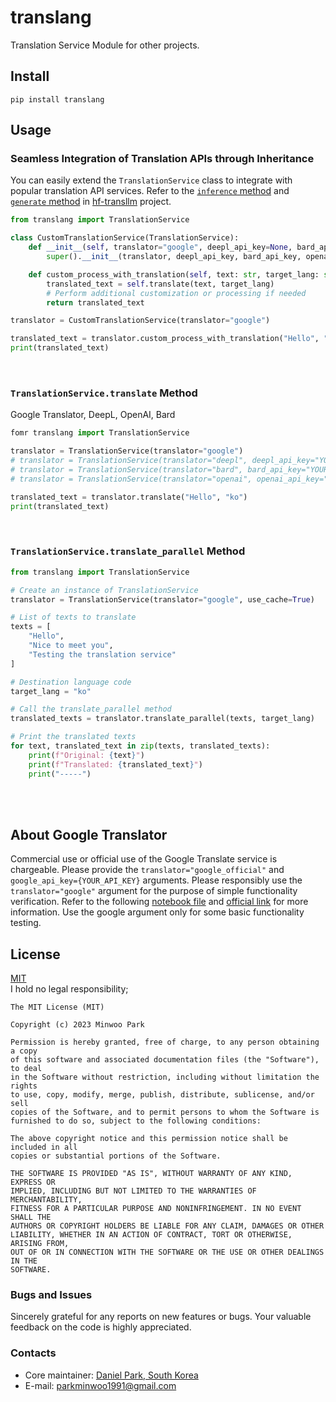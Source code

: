 # translang
Translation Service Module for other projects. 

## Install
```
pip install translang
```

## Usage
### Seamless Integration of Translation APIs through Inheritance
You can easily extend the `TranslationService` class to integrate with popular translation API services.
Refer to the [`inference` method](https://github.com/dsdanielpark/hf-transllm/blob/main/transllm/core.py#L75) and [`generate` method](https://github.com/dsdanielpark/hf-transllm/blob/main/transllm/core.py#L93) in [hf-transllm](https://github.com/dsdanielpark/hf-transllm) project.

```python
from translang import TranslationService

class CustomTranslationService(TranslationService):
    def __init__(self, translator="google", deepl_api_key=None, bard_api_key=None, openai_api_key=None, openai_model='gpt-3.5-turbo'):
        super().__init__(translator, deepl_api_key, bard_api_key, openai_api_key, openai_model)

    def custom_process_with_translation(self, text: str, target_lang: str) -> str:
        translated_text = self.translate(text, target_lang)
        # Perform additional customization or processing if needed
        return translated_text
```

```python
translator = CustomTranslationService(translator="google")

translated_text = translator.custom_process_with_translation("Hello", "ko")
print(translated_text)
```

<br>

### `TranslationService.translate` Method
Google Translator, DeepL, OpenAI, Bard
```python
fomr translang import TranslationService

translator = TranslationService(translator="google")                                                                         # Google
# translator = TranslationService(translator="deepl", deepl_api_key="YOUR_DEEPL_API_KEY")                                    # DeepL
# translator = TranslationService(translator="bard", bard_api_key="YOUR_BARD_API_KEY")                                       # Bard
# translator = TranslationService(translator="openai", openai_api_key="YOUR_OPENAI_API_KEY", openai_model="gpt-3.5-trubo")   # Open AI

translated_text = translator.translate("Hello", "ko")
print(translated_text)
```


<br>

### `TranslationService.translate_parallel` Method

```python
from translang import TranslationService

# Create an instance of TranslationService
translator = TranslationService(translator="google", use_cache=True)

# List of texts to translate
texts = [
    "Hello",
    "Nice to meet you",
    "Testing the translation service"
]

# Destination language code
target_lang = "ko"

# Call the translate_parallel method
translated_texts = translator.translate_parallel(texts, target_lang)

# Print the translated texts
for text, translated_text in zip(texts, translated_texts):
    print(f"Original: {text}")
    print(f"Translated: {translated_text}")
    print("-----")

```

<br><br>


## About Google Translator
Commercial use or official use of the Google Translate service is chargeable. Please provide the `translator="google_official"` and `google_api_key={YOUR_API_KEY}` arguments. Please responsibly use the `translator="google"` argument for the purpose of simple functionality verification. Refer to the following [notebook file](https://github.com/dsdanielpark/translang/blob/main/scripts/google_official.ipynb) and [official link](https://cloud.google.com/translate?utm_source=google&utm_medium=cpc&utm_campaign=japac-KR-all-en-dr-BKWS-all-mv-trial-EXA-dr-1605216&utm_content=text-ad-none-none-DEV_c-CRE_631260646738-ADGP_Hybrid%20%7C%20BKWS%20-%20EXA%20%7C%20Txt%20~%20AI%20&%20ML_Translation%20AI_google%20translate%20api_main-KWID_43700073965169292-kwd-14329410560&userloc_1009871-network_g&utm_term=KW_google%20translate%20api&gclid=Cj0KCQjwy9-kBhCHARIsAHpBjHjTvBCM7NNcf4fYGsog4ViQErgJvACFXB5JCNUT0h_EpQ5kyUT-SrIaApZBEALw_wcB&gclsrc=aw.ds&hl=ko) for more information. Use the google argument only for some basic functionality testing.


## License
[MIT](https://opensource.org/license/mit/) <br>
I hold no legal responsibility; 
```
The MIT License (MIT)

Copyright (c) 2023 Minwoo Park

Permission is hereby granted, free of charge, to any person obtaining a copy
of this software and associated documentation files (the "Software"), to deal
in the Software without restriction, including without limitation the rights
to use, copy, modify, merge, publish, distribute, sublicense, and/or sell
copies of the Software, and to permit persons to whom the Software is
furnished to do so, subject to the following conditions:

The above copyright notice and this permission notice shall be included in all
copies or substantial portions of the Software.

THE SOFTWARE IS PROVIDED "AS IS", WITHOUT WARRANTY OF ANY KIND, EXPRESS OR
IMPLIED, INCLUDING BUT NOT LIMITED TO THE WARRANTIES OF MERCHANTABILITY,
FITNESS FOR A PARTICULAR PURPOSE AND NONINFRINGEMENT. IN NO EVENT SHALL THE
AUTHORS OR COPYRIGHT HOLDERS BE LIABLE FOR ANY CLAIM, DAMAGES OR OTHER
LIABILITY, WHETHER IN AN ACTION OF CONTRACT, TORT OR OTHERWISE, ARISING FROM,
OUT OF OR IN CONNECTION WITH THE SOFTWARE OR THE USE OR OTHER DEALINGS IN THE
SOFTWARE.
```

### Bugs and Issues
Sincerely grateful for any reports on new features or bugs. Your valuable feedback on the code is highly appreciated.

### Contacts
- Core maintainer: [Daniel Park, South Korea](https://github.com/DSDanielPark) <br>
- E-mail: parkminwoo1991@gmail.com <br>
